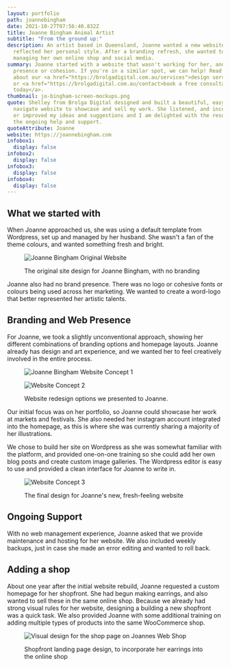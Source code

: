 ```yaml
---
layout: portfolio
path: joannebingham
date: 2021-10-27T07:56:40.832Z
title: Joanne Bingham Animal Artist
subtitle: "From the ground up:"
description: An artist based in Queensland, Joanne wanted a new website that
  reflected her personal style. After a branding refresh, she wanted to continue
  managing her own online shop and social media.
summary: Joanne started with a website that wasn't working for her, and no brand
  presence or cohesion. If you're in a similar spot, we can help! Read more
  about our <a href="https://brolgadigital.com.au/services">design services</a>
  or <a href="https://brolgadigital.com.au/contact>book a free consultation
  today</a>.
thumbnail: jo-bingham-screen-mockups.png
quote: Shelley from Brolga Digital designed and built a beautiful, easy to
  navigate website to showcase and sell my work. She listened, and incorporated
  or improved my ideas and suggestions and I am delighted with the results, and
  the ongoing help and support.
quoteAttribute: Joanne
website: https://joannebingham.com
infobox1:
  display: false
infobox2:
  display: false
infobox3:
  display: false
infobox4:
  display: false
---
```

## What we started with

When Joanne approached us, she was using a default template from Wordpress, set up and managed by her husband. She wasn't a fan of the theme colours, and wanted something fresh and bright.

<figure>

![Joanne Bingham Original Website](old-site.png "The original site design for Joanne Bingham, with no branding")

<figcaption>The original site design for Joanne Bingham, with no branding</figcaption>
</figure>

Joanne also had no brand presence. There was no logo or cohesive fonts or colours being used across her marketing. We wanted to create a word-logo that better represented her artistic talents.

## Branding and Web Presence

For Joanne, we took a slightly unconventional approach, showing her different combinations of branding options and homepage layouts. Joanne already has design and art experience, and we wanted her to feel creatively involved in the entire process.

<figure>
<div>

![Joanne Bingham Website Concept 1](mockup-1.jpg "Website redesign options we presented to Joanne.")

![Website Concept 2](mockup-2.jpg "Website redesign options we presented to Joanne.")

</div>

<figcaption>Website redesign options we presented to Joanne.</figcaption>
</figure>

Our initial focus was on her portfolio, so Joanne could showcase her work at markets and festivals. She also needed her instagram account integrated into the homepage, as this is where she was currently sharing a majority of her illustrations.

We chose to build her site on Wordpress as she was somewhat familiar with the platform, and provided one-on-one training so she could add her own blog posts and create custom image galleries. The Wordpress editor is easy to use and provided a clean interface for Joanne to write in.

<figure>

![Website Concept 3](mockup-3.jpg "The final design for Joanne's new, fresh-feeling website")

<figcaption>The final design for Joanne's new, fresh-feeling website</figcaption>
</figure>

## Ongoing Support

With no web management experience, Joanne asked that we provide maintenance and hosting for her website. We also included weekly backups, just in case she made an error editing and wanted to roll back.

## Adding a shop

About one year after the initial website rebuild, Joanne requested a custom homepage for her shopfront. She had begun making earrings, and also wanted to sell these in the same online shop. Because we already had strong visual rules for her website, designing a building a new shopfront was a quick task. We also provided Joanne with some additional training on adding multiple types of products into the same WooCommerce shop.

<figure>

![Visual design for the shop page on Joannes Web Shop](shop-update-proposal.jpg "Joanne Bingham Shop Mockup")

<figcaption>Shopfront landing page design, to incorporate her earrings into the online shop</figcaption>
</figure>